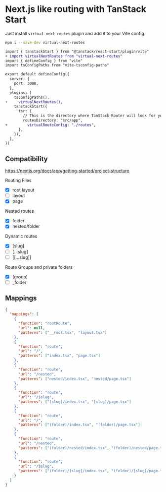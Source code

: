 # Next.js like routing with TanStack Start

Just install `virtual-next-routes` plugin and add it to your Vite config.

```sh
npm i --save-dev virtual-next-routes
```

```diff
import { tanstackStart } from "@tanstack/react-start/plugin/vite"
+ import virtualNextRoutes from "virtual-next-routes"
import { defineConfig } from "vite"
import tsConfigPaths from "vite-tsconfig-paths"

export default defineConfig({
  server: {
    port: 3000,
  },
  plugins: [
    tsConfigPaths(),
+     virtualNextRoutes(),
    tanstackStart({
      tsr: {
        // This is the directory where TanStack Router will look for your routes.
        routesDirectory: "src/app",
+         virtualRouteConfig: "./routes",
      },
    }),
  ],
})
```

## Compatibility

https://nextjs.org/docs/app/getting-started/project-structure

Routing Files

- [x] root layout
- [ ] layout
- [x] page

Nested routes

- [x] folder
- [x] nested/folder

Dynamic routes

- [x] [slug]
- [ ] [...slug]
- [ ] [[...slug]]

Route Groups and private folders

- [x] (group)
- [ ] \_folder

## Mappings

```json
{
  "mappings": [
    {
      "function": "rootRoute",
      "url": null,
      "patterns": ["__root.tsx", "layout.tsx"]
    },
    {
      "function": "route",
      "url": "/",
      "patterns": ["index.tsx", "page.tsx"]
    },
    {
      "function": "route",
      "url": "/nested",
      "patterns": ["nested/index.tsx", "nested/page.tsx"]
    },
    {
      "function": "route",
      "url": "/$slug",
      "patterns": ["[slug]/index.tsx", "[slug]/page.tsx"]
    },
    {
      "function": "route",
      "url": "/",
      "patterns": ["(folder)/index.tsx", "(folder)/page.tsx"]
    },
    {
      "function": "route",
      "url": "/nested",
      "patterns": ["(folder)/nested/index.tsx", "(folder)/nested/page.tsx"]
    },
    {
      "function": "route",
      "url": "/$slug",
      "patterns": ["(folder)/[slug]/index.tsx", "(folder)/[slug]/page.tsx"]
    }
  ]
}
```
